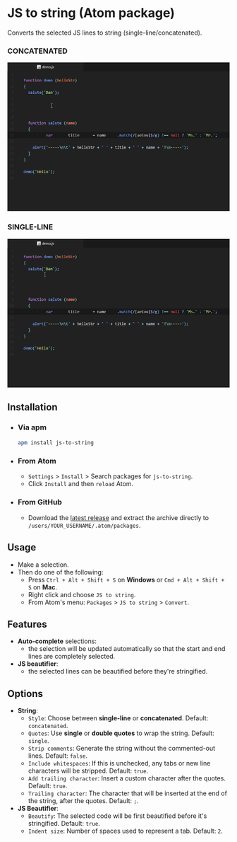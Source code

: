 # JS to string (Atom package)

Converts the selected JS lines to string (single-line/concatenated).<br/>

### **CONCATENATED**<br/>
![js-to-string demo convert concatenated](https://github.com/alexmunteanu/js-to-string/blob/master/images/demo_convert_concatenated.gif?raw=true)

### **SINGLE-LINE**<br/>
![js-to-string demo convert single-line](https://github.com/alexmunteanu/js-to-string/blob/master/images/demo_convert_single-line.gif?raw=true)

## Installation
- ### Via **apm**
  ```sh
  apm install js-to-string
  ```
- ### From **Atom**
  - `Settings` > `Install` > Search packages for `js-to-string`.
  - Click `Install` and then `reload` Atom.
- ### From **GitHub**
  - Download the [latest release](https://github.com/alexmunteanu/js-to-string/releases/latest) and extract the archive directly to `/users/YOUR_USERNAME/.atom/packages`.

## Usage
- Make a selection.
- Then do one of the following:
  - Press `Ctrl + Alt + Shift + S` on **Windows** or `Cmd + Alt + Shift + S` on **Mac**.
  - Right click and choose `JS to string`.
  - From Atom's menu: `Packages` > `JS to string` > `Convert`.

## Features
- **Auto-complete** selections:
  - the selection will be updated automatically so that the start and end lines are completely selected.
- **JS beautifier**:
  - the selected lines can be beautified before they're stringified.

## Options
- **String**:
  - `Style`: Choose between **single-line** or **concatenated**. Default: `concatenated`.
  - `Quotes`: Use **single** or **double quotes** to wrap the string. Default: `single`.
  - `Strip comments`: Generate the string without the commented-out lines. Default: `false`.
  - `Include whitespaces`: If this is unchecked, any tabs or new line characters will be stripped. Default: `true`.
  - `Add trailing character`: Insert a custom character after the quotes. Default: `true`.
  - `Trailing character`: The character that will be inserted at the end of the string, after the quotes. Default: `;`.
- **JS Beautifier**:
  - `Beautify`: The selected code will be first beautified before it's stringified. Default: `true`.
  - `Indent size`: Number of spaces used to represent a tab. Default: `2`.
